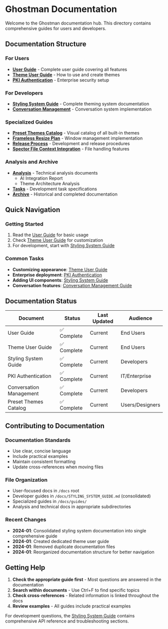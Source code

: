 # Ghostman Documentation

Welcome to the Ghostman documentation hub. This directory contains comprehensive guides for users and developers.

## Documentation Structure

### For Users 
- **[User Guide](help.md)** - Complete user guide covering all features
- **[Theme User Guide](THEME_USER_GUIDE.md)** - How to use and create themes
- **[PKI Authentication](pki-authentication.md)** - Enterprise security setup

### For Developers
- **[Styling System Guide](STYLING_SYSTEM_GUIDE.md)** - Complete theming system documentation
- **[Conversation Management](guides/CONVERSATION_MANAGEMENT_GUIDE.md)** - Conversation system implementation

### Specialized Guides
- **[Preset Themes Catalog](guides/PRESET_THEMES_CATALOG.md)** - Visual catalog of all built-in themes
- **[Frameless Resize Plan](guides/FRAMELESS_RESIZE_PLAN.md)** - Window management implementation
- **[Release Process](guides/RELEASE_PROCESS.md)** - Development and release procedures
- **[Spector File Context Integration](guides/SPECTOR_FILE_CONTEXT_INTEGRATION.md)** - File handling features

### Analysis and Archive
- **[Analysis](analysis/)** - Technical analysis documents
  - AI Integration Report
  - Theme Architecture Analysis
- **[Tasks](tasks/)** - Development task specifications
- **[Archive](archive/)** - Historical and completed documentation

## Quick Navigation

### Getting Started
1. Read the [User Guide](help.md) for basic usage
2. Check [Theme User Guide](THEME_USER_GUIDE.md) for customization
3. For development, start with [Styling System Guide](STYLING_SYSTEM_GUIDE.md)

### Common Tasks
- **Customizing appearance**: [Theme User Guide](THEME_USER_GUIDE.md)
- **Enterprise deployment**: [PKI Authentication](pki-authentication.md)
- **Adding UI components**: [Styling System Guide](STYLING_SYSTEM_GUIDE.md)
- **Conversation features**: [Conversation Management Guide](guides/CONVERSATION_MANAGEMENT_GUIDE.md)

## Documentation Status

| Document | Status | Last Updated | Audience |
|----------|--------|--------------|----------|
| User Guide | ✅ Complete | Current | End Users |
| Theme User Guide | ✅ Complete | Current | End Users |
| Styling System Guide | ✅ Complete | Current | Developers |
| PKI Authentication | ✅ Complete | Current | IT/Enterprise |
| Conversation Management | ✅ Complete | Current | Developers |
| Preset Themes Catalog | ✅ Complete | Current | Users/Designers |

## Contributing to Documentation

### Documentation Standards
- Use clear, concise language
- Include practical examples
- Maintain consistent formatting
- Update cross-references when moving files

### File Organization
- User-focused docs in `/docs` root
- Developer guides in `/docs/STYLING_SYSTEM_GUIDE.md` (consolidated)
- Specialized guides in `/docs/guides/`
- Analysis and technical docs in appropriate subdirectories

### Recent Changes
- **2024-01**: Consolidated styling system documentation into single comprehensive guide
- **2024-01**: Created dedicated theme user guide
- **2024-01**: Removed duplicate documentation files
- **2024-01**: Reorganized documentation structure for better navigation

## Getting Help

1. **Check the appropriate guide first** - Most questions are answered in the documentation
2. **Search within documents** - Use Ctrl+F to find specific topics
3. **Check cross-references** - Related information is linked throughout the docs
4. **Review examples** - All guides include practical examples

For development questions, the [Styling System Guide](STYLING_SYSTEM_GUIDE.md) contains comprehensive API reference and troubleshooting sections.